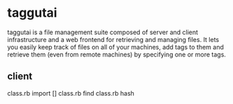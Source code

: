 taggutai
========

taggutai is a file management suite composed of server and client infrastructure and a web frontend for retrieving and managing files. It lets you easily keep track of files on all of your machines, add tags to them and retrieve them (even from remote machines) by specifying one or more tags.

client
------
  class.rb import [<directory>]
  class.rb find <file>
  class.rb hash <file>
